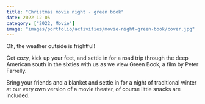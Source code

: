 ```yaml
---
title: "Christmas movie night - green book"
date: 2022-12-05
category: ["2022, Movie"]
image: "images/portfolio/activities/movie-night-green-book/cover.jpg"
---
```

Oh, the weather outside is frightful!

Get cozy, kick up your feet, and settle in for a road trip through the deep American south in the sixties with us as we view Green Book, a film by Peter Farrelly.

Bring your friends and a blanket and settle in for a night of traditional winter at our very own version of a movie theater, of course little snacks are included.